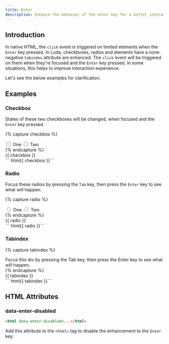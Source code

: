 ```yaml
---
title: Enter
description: Enhance the behavior of the enter key for a better interaction experience.
---
```


## Introduction

In native HTML, the `click` event is triggered on limited elements
when the `Enter` key pressed. In Luda, checkboxes, radios and elements
have a none negative `tabindex` attribute are enhanced.
The `click` event will be triggered on them when they're focused
and the `Enter` key pressed. In some situations,
this helps to improve interaction experience.

Let's see the below examples for clarification.

## Examples

### Checkbox

States of these two checkboxes will be changed,
when focused and the `Enter` key pressed.

{% capture checkbox %}
<div class="fm fm-check">
  <label>
    <input type="checkbox"> One
  </label>
  <label>
    <input type="checkbox"> Two
  </label>
</div>
{% endcapture %}
<div class="example mt-none">
  {{ checkbox }}
</div>
``` html{{ checkbox }}```

### Radio

Focus these radios by pressing the `Tab` key, then press the `Enter` key
to see what will happen.

{% capture radio %}
<div class="fm fm-radio">
  <label>
    <input type="radio" name="enter_demo" value="one"> One
  </label>
  <label>
    <input type="radio" name="enter_demo" value="two"> Two
  </label>
</div>
{% endcapture %}
<div class="example mt-none">
  {{ radio }}
</div>
``` html{{ radio }}```

### Tabindex

<!-- markdownlint-disable -->
{% capture tabindex %}
<div class="bc-primary p-small my-small c-light" tabindex="0" onclick="alert('clicked')">
  Focus this div by pressing the Tab key, then press the Enter key to see what will happen.
</div>
{% endcapture %}
<div class="example">
  {{ tabindex }}
</div>
``` html{{ tabindex }}```
<!-- markdownlint-enable -->

## HTML Attributes

### data-enter-disabled

``` html
<html data-enter-disabled>...</html>
```

Add this attribute to the `<html>` tag to disable the
enhancement to the `Enter` key.